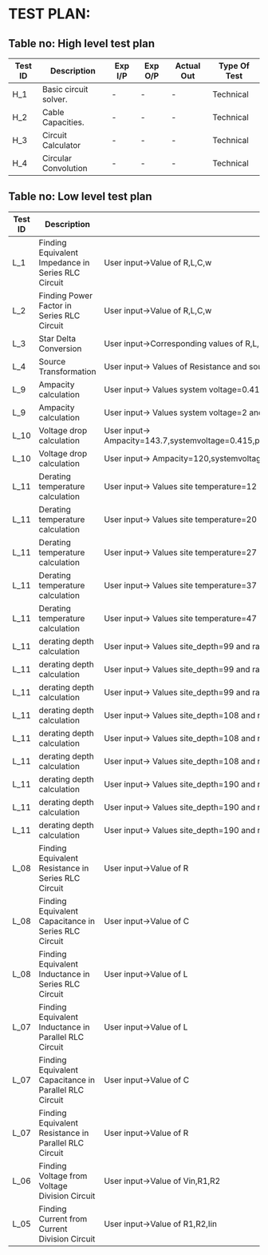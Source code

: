 # TEST PLAN:

## Table no: High level test plan

| **Test ID** | **Description**                                              | **Exp I/P** | **Exp O/P** | **Actual Out** |**Type Of Test**  |          
|-------------|--------------------------------------------------------------|------------|-------------|----------------|------------------|      
| H_1 | Basic circuit solver. | - | - | - | Technical | 
| H_2 | Cable Capacities. | - | - | - | Technical | 
| H_3 | Circuit Calculator | - | - | - | Technical | 
| H_4 | Circular Convolution | - | - | - | Technical |



## Table no: Low level test plan

| **Test ID** | **Description**                                              | **Exp IN** | **Exp OUT** | **Actual Out** |**Type Of Test**  |    
|-------------|--------------------------------------------------------------|------------|-------------|----------------|------------------|
| L_1 |Finding Equivalent Impedance in Series RLC Circuit | User input->Value of R,L,C,w |- | - | Technical |
| L_2 |Finding Power Factor in Series RLC Circuit |User input->Value of R,L,C,w | - |- |Technical |
| L_3 |Star Delta Conversion |User input->Corresponding values of R,L,C | - | - | Technical |
| L_4 |Source Transformation |User input-> Values of Resistance and sources | - | - |Technical |
| L_9 |Ampacity calculation |User input-> Values system voltage=0.415 and transformer rating=200 |143.760208  | - | Technical |
| L_9 |Ampacity calculation |User input-> Values system voltage=2 and transformer rating=13 | 450.033321| - | Technical |
| L_10 |Voltage drop  calculation |User input-> Ampacity=143.7,systemvoltage=0.415,pf=0.8,Length=100,resistance=1.035,reactance=5.233|23796  | - | Technical |
| L_10 |Voltage drop  calculation |User input-> Ampacity=120,systemvoltage=1,pf=1,Length=25,resistance=13,reactance=0.03|6754  | - | Technical |
| L_11 |Derating temperature calculation |User input-> Values site temperature=12|1.120000  | - | Technical |
| L_11 |Derating temperature calculation |User input-> Values site temperature=20|1.040000  | - | Technical |
| L_11 |Derating temperature calculation |User input-> Values site temperature=27|0.960000  | - | Technical|
| L_11 |Derating temperature calculation |User input-> Values site temperature=37|0.910000  | - | Technical |
| L_11 |Derating temperature calculation |User input-> Values site temperature=47|0.820000  | - | Technical |
| L_11 |derating depth calculation |User input-> Values site_depth=99 and rating=15 | 0.990000 | - | Technical |
| L_11 |derating depth calculation |User input-> Values site_depth=99 and rating=120 | 0.980000| - | Technical|
| L_11 |derating depth calculation |User input-> Values site_depth=99 and rating=470 | 0.970000 | - | Technical |
| L_11 |derating depth calculation |User input-> Values site_depth=108 and rating=15 | 0.980000| - | Technical |
| L_11 |derating depth calculation |User input-> Values site_depth=108 and rating=120 | 0.970000 | - | Technical |
| L_11 |derating depth calculation |User input-> Values site_depth=108 and rating=470 | 0.960000 | - | Technical |
| L_11 |derating depth calculation |User input-> Values site_depth=190 and rating=15 | 0.950000| - | Technical |
| L_11 |derating depth calculation |User input-> Values site_depth=190 and rating=120 | 0.930000 | - | Technical|
| L_11|derating depth calculation |User input-> Values site_depth=190 and rating=470 | 0.910000 | - | Technical |
| L_08 |Finding Equivalent Resistance in Series RLC Circuit | User input->Value of R |- | - | - |
| L_08 |Finding Equivalent Capacitance in Series RLC Circuit | User input->Value of C |- | - | - |
| L_08 |Finding Equivalent Inductance in Series RLC Circuit | User input->Value of L |- | - | - |
| L_07 |Finding Equivalent Inductance in Parallel RLC Circuit | User input->Value of L |- | - | - |
| L_07 |Finding Equivalent Capacitance in Parallel RLC Circuit | User input->Value of C |- | - | - |
| L_07 |Finding Equivalent Resistance in Parallel RLC Circuit | User input->Value of R |- | - | - |
| L_06 |Finding Voltage from Voltage Division Circuit | User input->Value of Vin,R1,R2 |- | - | - |
| L_05 |Finding Current from Current Division Circuit | User input->Value of R1,R2,Iin |- | - | - |
